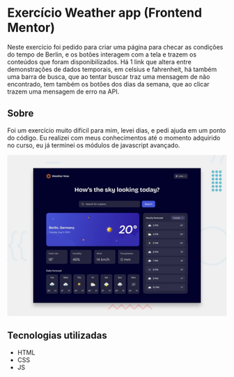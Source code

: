 # Exercício Weather app (Frontend Mentor)

Neste exercício foi pedido para criar uma página para checar as condições do tempo de Berlin, e os botões interagem com a tela e trazem os conteúdos que foram disponibilizados. Há 1 link que altera entre demonstrações de dados temporais, em celsius e fahrenheit, há também uma barra de busca, que ao tentar buscar traz uma mensagem de não encontrado, tem também os botões dos dias da semana, que ao clicar trazem uma mensagem de erro na API.

## Sobre
Foi um exercício muito difícil para mim, levei dias, e pedi ajuda em um ponto do código. Eu realizei com meus conhecimentos até o momento adquirido no curso, eu já terminei os módulos de javascript avançado.

![Design preview for the Weather app coding challenge](./preview.jpg)

## Tecnologias utilizadas
- HTML
- CSS
- JS
